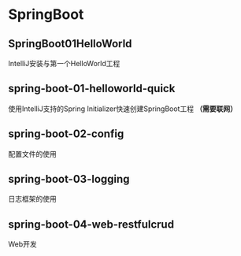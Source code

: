 # SpringBoot
## SpringBoot01HelloWorld
IntelliJ安装与第一个HelloWorld工程
## spring-boot-01-helloworld-quick
使用IntelliJ支持的Spring Initializer快速创建SpringBoot工程 __（需要联网）__
## spring-boot-02-config
配置文件的使用
## spring-boot-03-logging
日志框架的使用
## spring-boot-04-web-restfulcrud
Web开发
